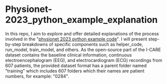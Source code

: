 # Physionet-2023_python_example_explanation
In this repo, I aim to explore and offer detailed explanations of the process involved in the "[physionet 2023 python example code](https://github.com/physionetchallenges/python-example-2023)". I will present step-by-step breakdowns of specific components such as helper_code, run_model, train_model, and others. As the open-source part of the I-CARE dataset contains the baseline clinical information, continuous electroencephalogram (EEG), and electrocardiogram (ECG) recordings from 607 patients, the provided dataset format has a parent folder named "training" which includes 607 folders which their names are patient numbers, for example: "0284".

